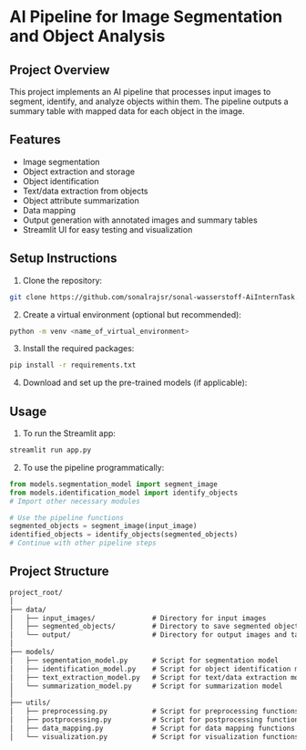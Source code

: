 # AI Pipeline for Image Segmentation and Object Analysis

## Project Overview

This project implements an AI pipeline that processes input images to segment, identify, and analyze objects within them. The pipeline outputs a summary table with mapped data for each object in the image.

## Features

- Image segmentation
- Object extraction and storage
- Object identification
- Text/data extraction from objects
- Object attribute summarization
- Data mapping
- Output generation with annotated images and summary tables
- Streamlit UI for easy testing and visualization

## Setup Instructions

1. Clone the repository:
```bash
git clone https://github.com/sonalrajsr/sonal-wasserstoff-AiInternTask.git
```
2. Create a virtual environment (optional but recommended):
```bash
python -m venv <name_of_virtual_environment>
```
3. Install the required packages:
```bash
pip install -r requirements.txt
```
4. Download and set up the pre-trained models (if applicable):

## Usage

1. To run the Streamlit app:
```bash
streamlit run app.py
```
2. To use the pipeline programmatically:
```python
from models.segmentation_model import segment_image
from models.identification_model import identify_objects
# Import other necessary modules

# Use the pipeline functions
segmented_objects = segment_image(input_image)
identified_objects = identify_objects(segmented_objects)
# Continue with other pipeline steps
```
       
## Project Structure
```markdown
project_root/
│
├── data/
│   ├── input_images/              # Directory for input images
│   ├── segmented_objects/         # Directory to save segmented object images
│   └── output/                    # Directory for output images and tables
│
├── models/
│   ├── segmentation_model.py      # Script for segmentation model
│   ├── identification_model.py    # Script for object identification model
│   ├── text_extraction_model.py   # Script for text/data extraction model
│   └── summarization_model.py     # Script for summarization model
│
├── utils/
│   ├── preprocessing.py           # Script for preprocessing functions
│   ├── postprocessing.py          # Script for postprocessing functions
│   ├── data_mapping.py            # Script for data mapping functions
│   └── visualization.py           # Script for visualization functions
```
